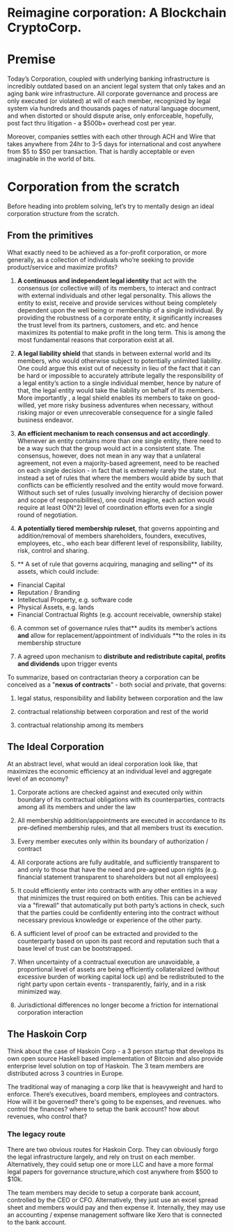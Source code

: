 # Reimagine corporation: A Blockchain CryptoCorp. 

# Premise

Today’s Corporation, coupled with underlying banking infrastructure is incredibly outdated based on an ancient legal system that only takes and an aging bank wire infrastructure. All corporate governance and process are only executed (or violated) at will of each member, recognized by legal system via hundreds and thousands pages of natural language document,  and when distorted or should dispute arise, only enforceable, hopefully, post fact thru litigation - a $500b+ overhead cost per year.

Moreover, companies settles with each other through ACH and Wire that takes anywhere from 24hr to 3-5 days for international and cost anywhere from $5 to $50 per transaction. That is hardly acceptable or even imaginable in the world of bits.

# Corporation from the scratch

Before heading into problem solving, let’s try to mentally design an ideal corporation structure from the scratch.

## From the primitives

What exactly need to be achieved as a for-profit corporation, or more generally, as a collection of  individuals who’re seeking to provide product/service and maximize profits?

1. **A continuous and independent legal identity** that act with the consensus (or collective will) of its members, to interact and contract with external individuals and other legal personality. This allows the entity to exist, receive and provide services without being completely dependent upon the well being or membership of a single individual. By providing the robustness of a corporate entity, it significantly increases the trust level from its partners, customers, and etc. and hence maximizes its potential to make profit in the long term. This is among the most fundamental reasons that corporation exist at all.

2. **A legal liability shield** that stands in between external world and its members, who would otherwise subject to potentially unlimited liability. One could argue this exist out of necessity in lieu of the fact that it can be hard or impossible to accurately attribute legally the responsibility of a legal entity’s action to a single individual member, hence by nature of that, the legal entity would take the liability on behalf of its members. More importantly , a legal shield enables its members to take on good-willed, yet more risky business adventures when necessary, without risking major or even unrecoverable consequence for a single failed business endeavor. 

3. **An efficient mechanism to reach consensus and act accordingly**. Whenever an entity contains more than one single entity, there need to be a way such that the group would act in a consistent state. The consensus, however, does not mean in any way that a unilateral agreement, not even a majority-based agreement, need to be reached on each single decision - in fact that is extremely rarely the state, but instead a set of rules that where the members would abide by such that conflicts can be efficiently resolved and the entity would move forward. Without such set of rules (usually involving  hierarchy of decision power and scope of responsibilities), one could imagine, each action would require at least O(N^2) level of coordination efforts even for a single round of negotiation.

4. **A potentially tiered membership ruleset**, that governs appointing and addition/removal of members shareholders, founders, executives, employees, etc., who each bear different level of responsibility, liability, risk, control and sharing.

5. ** A set of rule that governs acquiring, managing and selling** of its assets, which could include:

* Financial Capital
* Reputation / Branding
* Intellectual Property, e.g. software code
* Physical Assets, e.g. lands
* Financial Contractual Rights (e.g. account receivable, ownership stake)

6. A common set of governance rules that** audits its member’s actions **and** allow for replacement/appointment of individuals **to the roles in its membership structure

7. A agreed upon mechanism to **distribute and redistribute capital, profits and dividends** upon trigger events

To summarize, based on contractarian theory a corporation can be conceived as a "**nexus of contracts**" - both social and private, that governs:

1. legal status, responsibility and liability between corporation and the law

2. contractual relationship between corporation and rest of the world

3. contractual relationship among its members

## The Ideal Corporation

At an abstract level, what would an ideal corporation look like, that maximizes the economic efficiency at an individual level and aggregate level of an economy?

1. Corporate actions are checked against and executed only within boundary of its contractual obligations with its counterparties, contracts among all its members and under the law

2. All membership addition/appointments are executed in accordance to its pre-defined membership rules, and that all members trust its execution.

3. Every member executes only within its boundary of authorization / contract

4. All corporate actions are fully auditable, and sufficiently transparent to and only to those that have the need and pre-agreed upon rights (e.g. financial statement transparent to shareholders but not all employees)

5. It could efficiently enter into contracts with any other entities in a way that minimizes the trust required on both entities. This can be achieved via a "firewall" that automatically put both party’s actions in check, such that the parties could be confidently entering into the contract without necessary previous knowledge or experience of the other party.

6. A sufficient level of proof can be extracted and provided to the counterparty based on upon its past record and reputation such that a base level of trust can be bootstrapped. 

7. When uncertainty of a contractual execution are unavoidable, a proportional level of assets are being efficiently collateralized (without excessive burden of working capital lock up) and be redistributed to the right party upon certain events -   transparently, fairly, and in a risk minimized way.

8. Jurisdictional differences no longer become a friction for international corporation interaction

## The Haskoin Corp

Think about the case of Haskoin Corp - a 3 person startup that develops its own open source Haskell based implementation of Bitcoin and also provide enterprise level solution on top of Haskoin. The 3 team members are distributed across 3 countries in Europe.

The traditional way of managing a corp like  that is  heavyweight and hard to enforce.  There’s executives, board members, employees and contractors. How will it be governed? there's going to be expenses, and revenues. who control the finances? where to setup the bank account? how about revenues, who control that?

### The legacy route

There are two obvious routes for Haskoin Corp.  They can obviously forgo the legal infrastructure largely, and rely on trust on each member. Alternatively, they could setup one or more LLC and have a more formal legal papers for governance structure,which cost anywhere from $500 to $10k. 

The team members may decide to setup a corporate bank account, controlled by the CEO or CFO. Alternatively, they just use an excel spread sheet and members would pay and then expense it.  Internally, they may use an accounting / expense management software  like Xero that is connected to the bank account.
